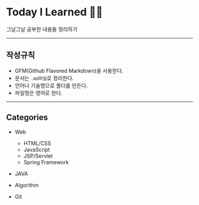 # Today I Learned ✍🏻
그날그날 공부한 내용들 정리하기

---

## 작성규칙
* GFM(Github Flavored Markdown)을 사용한다.
* 문서는 `.md파일`로 정리한다.
* 언어나 기술명으로 폴더를 만든다.
* 파일명은 영어로 한다.

---

## Categories
* Web
  * HTML/CSS
  * JavaScript
  * JSP/Servlet
  * Spring Framework
  
* JAVA
* Algorithm
* Git

